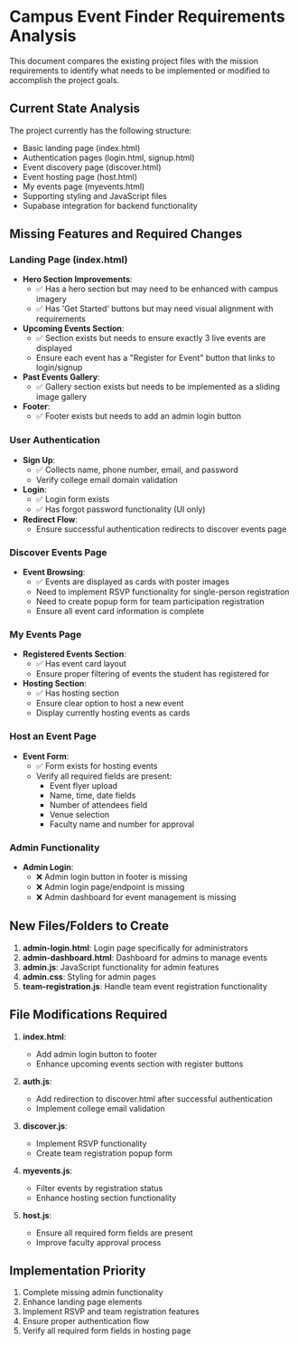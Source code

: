 # Campus Event Finder Requirements Analysis

This document compares the existing project files with the mission requirements to identify what needs to be implemented or modified to accomplish the project goals.

## Current State Analysis

The project currently has the following structure:
- Basic landing page (index.html)
- Authentication pages (login.html, signup.html)
- Event discovery page (discover.html)
- Event hosting page (host.html)
- My events page (myevents.html)
- Supporting styling and JavaScript files
- Supabase integration for backend functionality

## Missing Features and Required Changes

### Landing Page (index.html)
- **Hero Section Improvements**:
  - ✅ Has a hero section but may need to be enhanced with campus imagery
  - ✅ Has 'Get Started' buttons but may need visual alignment with requirements
- **Upcoming Events Section**:
  - ✅ Section exists but needs to ensure exactly 3 live events are displayed
  - Ensure each event has a "Register for Event" button that links to login/signup
- **Past Events Gallery**:
  - ✅ Gallery section exists but needs to be implemented as a sliding image gallery
- **Footer**:
  - ✅ Footer exists but needs to add an admin login button

### User Authentication
- **Sign Up**:
  - ✅ Collects name, phone number, email, and password
  - Verify college email domain validation
- **Login**:
  - ✅ Login form exists
  - ✅ Has forgot password functionality (UI only)
- **Redirect Flow**:
  - Ensure successful authentication redirects to discover events page

### Discover Events Page
- **Event Browsing**:
  - ✅ Events are displayed as cards with poster images
  - Need to implement RSVP functionality for single-person registration
  - Need to create popup form for team participation registration
  - Ensure all event card information is complete

### My Events Page
- **Registered Events Section**:
  - ✅ Has event card layout
  - Ensure proper filtering of events the student has registered for
- **Hosting Section**:
  - ✅ Has hosting section
  - Ensure clear option to host a new event
  - Display currently hosting events as cards

### Host an Event Page
- **Event Form**:
  - ✅ Form exists for hosting events
  - Verify all required fields are present:
    - Event flyer upload
    - Name, time, date fields
    - Number of attendees field
    - Venue selection
    - Faculty name and number for approval

### Admin Functionality
- **Admin Login**:
  - ❌ Admin login button in footer is missing
  - ❌ Admin login page/endpoint is missing
  - ❌ Admin dashboard for event management is missing

## New Files/Folders to Create

1. **admin-login.html**: Login page specifically for administrators
2. **admin-dashboard.html**: Dashboard for admins to manage events
3. **admin.js**: JavaScript functionality for admin features
4. **admin.css**: Styling for admin pages
5. **team-registration.js**: Handle team event registration functionality

## File Modifications Required

1. **index.html**: 
   - Add admin login button to footer
   - Enhance upcoming events section with register buttons

2. **auth.js**:
   - Add redirection to discover.html after successful authentication
   - Implement college email validation

3. **discover.js**:
   - Implement RSVP functionality
   - Create team registration popup form

4. **myevents.js**:
   - Filter events by registration status
   - Enhance hosting section functionality

5. **host.js**:
   - Ensure all required form fields are present
   - Improve faculty approval process

## Implementation Priority

1. Complete missing admin functionality
2. Enhance landing page elements
3. Implement RSVP and team registration features
4. Ensure proper authentication flow
5. Verify all required form fields in hosting page 